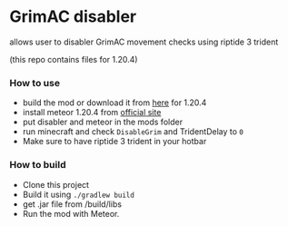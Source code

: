 # GrimAC disabler

allows user to disabler GrimAC movement checks using riptide 3 trident

(this repo contains files for 1.20.4)

### How to use 
- build the mod or download it from [here](https://github.com/ImNotDeadYet/grim-trident/releases/tag/1.0.1) for 1.20.4
- install meteor 1.20.4 from [official site](https://meteorclient.com/)
- put disabler and meteor in the mods folder
- run minecraft and check `DisableGrim` and TridentDelay to `0`
- Make sure to have riptide 3 trident in your hotbar



### How to build
- Clone this project
- Build it using `./gradlew build`
- get .jar file from /build/libs
- Run the mod with Meteor.
